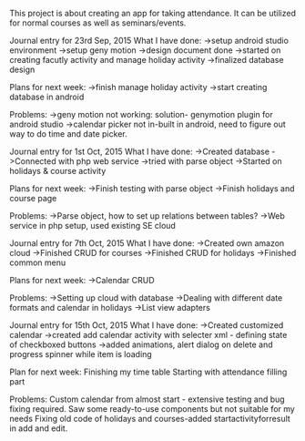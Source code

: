 This project is about creating an app for taking attendance. It can be utilized for normal courses as well as seminars/events.

Journal entry for 23rd Sep, 2015
What I have done:
->setup android studio environment
->setup geny motion
->design document done
->started on creating facutly activity and manage holiday activity
->finalized database design

Plans for next week:
->finish manage holiday activity
->start creating database in android

Problems:
->geny motion not working: solution- genymotion plugin for android studio
->calendar picker not in-built in android, need to figure out way to do time and date picker.


Journal entry for 1st Oct, 2015
What I have done:
->Created database
->Connected with php web service
->tried with parse object
->Started on holidays & course activity

Plans for next week:
->Finish testing with parse object
->Finish holidays and course page

Problems:
->Parse object, how to set up relations between tables?
->Web service in php setup, used existing SE cloud

Journal entry for 7th Oct, 2015
What I have done:
->Created own amazon cloud
->Finished CRUD for courses
->Finished CRUD for holidays
->Finished common menu

Plans for next week:
->Calendar CRUD

Problems:
->Setting up cloud with database
->Dealing with different date formats and calendar in holidays
->List view adapters

Journal entry for 15th Oct, 2015
What I have done:
->Created customized calendar
->created add calendar activity with selecter xml - defining state of checkboxed buttons
->added animations, alert dialog on delete and progress spinner while item is loading

Plan for next week:
Finishing my time table
Starting with attendance filling part

Problems:
Custom calendar from almost start - extensive testing and bug fixing required. Saw some ready-to-use components but not suitable for my needs
Fixing old code of holidays and courses-added startactivityforresult in add and edit.
